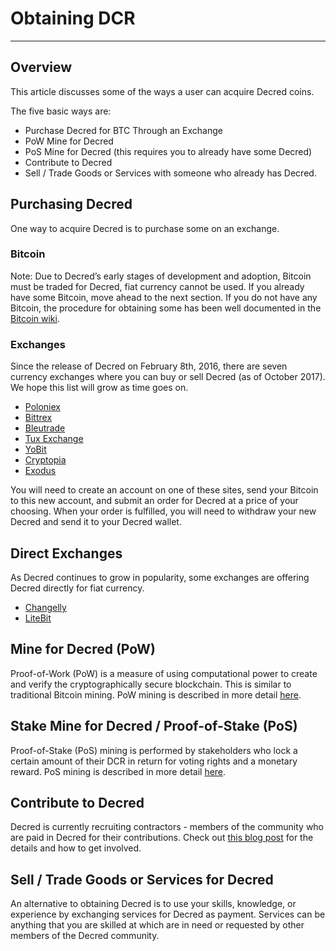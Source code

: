 # <i class="fa fa-exchange"></i> Obtaining DCR

---

## <i class="fa fa-info-circle"></i> Overview

This article discusses some of the ways a user can acquire Decred
coins.

The five basic ways are:

* Purchase Decred for BTC Through an Exchange
* PoW Mine for Decred
* PoS Mine for Decred (this requires you to already have some Decred)
* Contribute to Decred
* Sell / Trade Goods or Services with someone who already has Decred.

## <i class="fa fa-info-circle"></i> Purchasing Decred

One way to acquire Decred is to purchase some on an exchange.

### <i class="fa fa-btc"></i> Bitcoin

Note: Due to Decred’s early stages of development and adoption,
Bitcoin must be traded for Decred, fiat currency cannot be used.  If
you already have some Bitcoin, move ahead to the next section.  If you
do not have any Bitcoin, the procedure for obtaining some has been
well documented in the
[Bitcoin wiki](https://en.bitcoin.it/wiki/Buying_Bitcoins_%28the_newbie_version%29).

### <i class="fa fa-exchange"></i> Exchanges

Since the release of Decred on February 8th, 2016, there are seven
currency exchanges where you can buy or sell Decred (as of October 2017).
We hope this list will grow as time goes on.

* [Poloniex](https://poloniex.com/)
* [Bittrex](https://bittrex.com/)
* [Bleutrade](https://bleutrade.com/exchange)
* [Tux Exchange](https://tuxexchange.com)
* [YoBit](https://yobit.net/en/)
* [Cryptopia](https://cryptopia.co.nz/Exchange/)
* [Exodus](https://exodus.io)

You will need to create an account on one of these sites, send your
Bitcoin to this new account, and submit an order for Decred at a price
of your choosing.  When your order is fulfilled, you will need to
withdraw your new Decred and send it to your Decred wallet.

## <i class="fa fa-info-circle"></i> Direct Exchanges

As Decred continues to grow in popularity, some exchanges are offering
Decred directly for fiat currency.

* [Changelly](https://changelly.com/)
* [LiteBit](https://litebit.eu/)

## <i class="fa fa-info-circle"></i> Mine for Decred (PoW)

Proof-of-Work (PoW) is a measure of using computational power to
create and verify the cryptographically secure blockchain.  This is
similar to traditional Bitcoin mining.  PoW mining is described in
more detail [here](/mining/proof-of-work).

## <i class="fa fa-info-circle"></i> Stake Mine for Decred / Proof-of-Stake (PoS)

Proof-of-Stake (PoS) mining is performed by stakeholders who lock a
certain amount of their DCR in return for voting rights and a monetary
reward. PoS mining is described in more detail
[here](/mining/proof-of-stake).

## <i class="fa fa-info-circle"></i> Contribute to Decred

Decred is currently recruiting contractors - members of the community who are paid in Decred for their contributions. Check out [this blog post](https://blog.decred.org/2017/07/25/Decred-Recruiting/) for the details and how to get involved.


## <i class="fa fa-info-circle"></i> Sell / Trade Goods or Services for Decred

An alternative to obtaining Decred is to use your skills, knowledge,
or experience by exchanging services for Decred as payment.  Services
can be anything that you are skilled at which are in need or
requested by other members of the Decred community.
